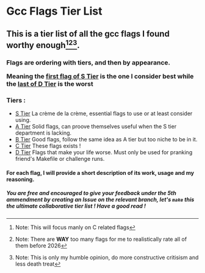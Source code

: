 # Gcc Flags Tier List
## This is a tier list of all the gcc flags I found worthy enough[^1][^2][^3].
<h3> Flags are ordering with tiers, and then by appearance.
  
Meaning the [first flag of S Tier](https://github.com/Julian52575/Gcc-Flags-Tier-List/tree/S-Tier) is the one I consider best while the [last of D Tier](https://github.com/Julian52575/Gcc-Flags-Tier-List/tree/D-Tier) is the worst</h3>

### Tiers :
* [S Tier](https://github.com/Julian52575/Gcc-Flags-Tier-List/tree/S-Tier) La crème de la crème, essential flags to use or at least consider using.
* [A Tier](https://github.com/Julian52575/Gcc-Flags-Tier-List/tree/S-Tier) Solid flags, can proove themselves useful when the S tier department is lacking.
* [B Tier](https://github.com/Julian52575/Gcc-Flags-Tier-List/tree/S-Tier) Good flags, follow the same idea as A tier but too niche to be in it.
* [C Tier](https://github.com/Julian52575/Gcc-Flags-Tier-List/tree/S-Tier) These flags exists !
* [D Tier](https://github.com/Julian52575/Gcc-Flags-Tier-List/tree/S-Tier) Flags that make your life worse. Must only be used for pranking friend's Makefile or challenge runs.
#### For each flag, I will provide a short description of its work, usage and my reasoning.    


##### You are free and encouraged to give your feedback under the 5th ammendment by creating an Issue on the relevant branch, let's _```make```_ this the ultimate collaborative tier list ! Have a good read !





















[^1]: Note: This will focus manly on C related flags
[^2]: Note: There are **WAY** too many flags for me to realistically rate all of them before 2026
[^3]: Note: This is only my humble opinion, do more constructive critisism and less death treat
